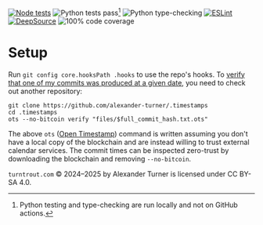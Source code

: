 [![Node tests](https://github.com/alexander-turner/TurnTrout.com/actions/workflows/node.js.yml/badge.svg)](https://github.com/alexander-turner/TurnTrout.com/actions/workflows/node.js.yml) ![Python tests pass](https://img.shields.io/badge/Python%20tests-Passing-green?style=plastic)[^python] ![Python type-checking](https://img.shields.io/badge/Python%20typechecking-Passing-green?style=plastic) [![ESLint](https://github.com/alexander-turner/TurnTrout.com/actions/workflows/eslint.yml/badge.svg)](https://github.com/alexander-turner/TurnTrout.com/actions/workflows/eslint.yml)  [![DeepSource](https://app.deepsource.com/gh/alexander-turner/TurnTrout.com.svg/?label=active+issues&show_trend=true&token=Uwx9Q68JFvapkwk26AqQzswN)](https://app.deepsource.com/gh/alexander-turner/TurnTrout.com/) ![100% code coverage](https://assets.turntrout.com/coverage-badge.svg)

# Setup

Run `git config core.hooksPath .hooks` to use the repo's hooks. To [verify that one of my commits was produced at a given date](https://turntrout.com/design#finishing-touches), you need to check out another repository:

```shell
git clone https://github.com/alexander-turner/.timestamps
cd .timestamps
ots --no-bitcoin verify "files/$full_commit_hash.txt.ots" 
```

The above `ots` ([Open Timestamp](https://github.com/opentimestamps/opentimestamps-client/blob/master/README.md)) command is written assuming you don't have a local copy of the blockchain and are instead willing to trust external calendar services. The commit times can be inspected zero-trust by downloading the blockchain and removing `--no-bitcoin`.

[^python]: Python testing and type-checking are run locally and not on GitHub actions.


`turntrout.com` © 2024–2025 by Alexander Turner is licensed under CC BY-SA 4.0.
